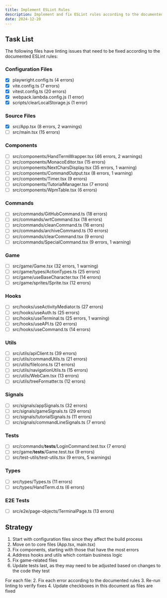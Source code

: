 ```yaml
---
title: Implement ESLint Rules
description: Implement and fix ESLint rules according to the documented standards
date: 2024-12-20
---
```


## Task List

The following files have linting issues that need to be fixed according to the documented ESLint rules:

### Configuration Files
- [x] playwright.config.ts (4 errors)
- [x] vite.config.ts (7 errors)
- [x] vitest.config.ts (20 errors)
- [x] webpack.lambda.config.js (1 error)
- [x] scripts/clearLocalStorage.js (1 error)

### Source Files
- [x] src/App.tsx (8 errors, 2 warnings)
- [ ] src/main.tsx (15 errors)

### Components
- [ ] src/components/HandTermWrapper.tsx (46 errors, 2 warnings)
- [ ] src/components/MonacoEditor.tsx (15 errors)
- [ ] src/components/NextCharsDisplay.tsx (35 errors, 1 warning)
- [ ] src/components/CommandOutput.tsx (8 errors, 1 warning)
- [ ] src/components/Timer.tsx (9 errors)
- [ ] src/components/TutorialManager.tsx (7 errors)
- [ ] src/components/WpmTable.tsx (6 errors)

### Commands
- [ ] src/commands/GitHubCommand.ts (18 errors)
- [ ] src/commands/wrtCommand.tsx (18 errors)
- [ ] src/commands/cleanCommand.ts (16 errors)
- [ ] src/commands/archiveCommand.ts (10 errors)
- [ ] src/commands/clearCommand.tsx (9 errors)
- [ ] src/commands/SpecialCommand.tsx (9 errors, 1 warning)

### Game
- [ ] src/game/Game.tsx (32 errors, 1 warning)
- [ ] src/game/types/ActionTypes.ts (25 errors)
- [ ] src/game/useBaseCharacter.tsx (14 errors)
- [ ] src/game/sprites/Sprite.tsx (12 errors)

### Hooks
- [ ] src/hooks/useActivityMediator.ts (27 errors)
- [ ] src/hooks/useAuth.ts (25 errors)
- [ ] src/hooks/useTerminal.ts (25 errors, 1 warning)
- [ ] src/hooks/useAPI.ts (20 errors)
- [ ] src/hooks/useCommand.ts (14 errors)

### Utils
- [ ] src/utils/apiClient.ts (39 errors)
- [ ] src/utils/commandUtils.ts (21 errors)
- [ ] src/utils/fileIcons.ts (21 errors)
- [ ] src/utils/navigationUtils.ts (15 errors)
- [ ] src/utils/WebCam.tsx (13 errors)
- [ ] src/utils/treeFormatter.ts (12 errors)

### Signals
- [ ] src/signals/appSignals.ts (32 errors)
- [ ] src/signals/gameSignals.ts (29 errors)
- [ ] src/signals/tutorialSignals.ts (11 errors)
- [ ] src/signals/commandLineSignals.ts (7 errors)

### Tests
- [ ] src/commands/__tests__/LoginCommand.test.tsx (7 errors)
- [ ] src/game/__tests__/Game.test.tsx (9 errors)
- [ ] src/test-utils/test-utils.tsx (9 errors, 5 warnings)

### Types
- [ ] src/types/Types.ts (11 errors)
- [ ] src/types/HandTerm.d.ts (6 errors)

### E2E Tests
- [ ] src/e2e/page-objects/TerminalPage.ts (13 errors)

## Strategy

1. Start with configuration files since they affect the build process
2. Move on to core files (App.tsx, main.tsx)
3. Fix components, starting with those that have the most errors
4. Address hooks and utils which contain business logic
5. Fix game-related files
6. Update tests last, as they may need to be adjusted based on changes to the code they test

For each file:
2. Fix each error according to the documented rules
3. Re-run linting to verify fixes
4. Update checkboxes in this document as files are fixed
